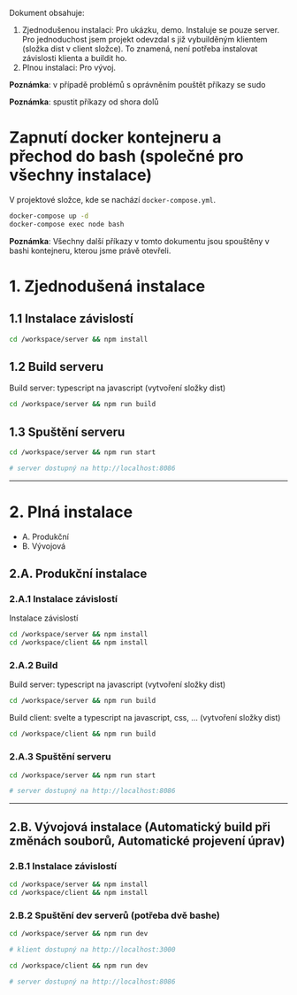 Dokument obsahuje:

1. Zjednodušenou instalaci: Pro ukázku, demo. Instaluje se pouze server. Pro jednoduchost jsem projekt odevzdal s již vybuilděným klientem (složka dist v client složce). To znamená, není potřeba instalovat závislosti klienta a buildit ho.
2. Plnou instalaci: Pro vývoj. 

**Poznámka**: v případě problémů s oprávněním pouštět příkazy se sudo

**Poznámka**: spustit příkazy od shora dolů

# Zapnutí docker kontejneru a přechod do bash (společné pro všechny instalace)

V projektové složce, kde se nachází `docker-compose.yml`.
```bash
docker-compose up -d
docker-compose exec node bash
```

**Poznámka**: Všechny další příkazy v tomto dokumentu jsou spouštěny v bashi kontejneru, kterou jsme právě otevřeli.

# 1. Zjednodušená instalace

## 1.1 Instalace závislostí

```bash
cd /workspace/server && npm install
```

## 1.2 Build serveru

Build server: typescript na javascript (vytvoření složky dist)
```bash
cd /workspace/server && npm run build
```

## 1.3 Spuštění serveru
```bash
cd /workspace/server && npm run start

# server dostupný na http://localhost:8086
```

---

# 2. Plná instalace

- A. Produkční
- B. Vývojová

## 2.A. Produkční instalace

### 2.A.1 Instalace závislostí

Instalace závislostí 
```bash
cd /workspace/server && npm install
cd /workspace/client && npm install
```

### 2.A.2 Build

Build server: typescript na javascript (vytvoření složky dist)
```bash
cd /workspace/server && npm run build
```
Build client: svelte a typescript na javascript, css, ... (vytvoření složky dist)
``` bash
cd /workspace/client && npm run build
```

### 2.A.3 Spuštění serveru

```bash
cd /workspace/server && npm run start

# server dostupný na http://localhost:8086
```

---

## 2.B. Vývojová instalace (Automatický build při změnách souborů, Automatické projevení úprav)

### 2.B.1 Instalace závislostí

```bash
cd /workspace/server && npm install
cd /workspace/client && npm install
```

### 2.B.2 Spuštění dev serverů (potřeba dvě bashe)
```bash
cd /workspace/server && npm run dev

# klient dostupný na http://localhost:3000
```
```bash
cd /workspace/client && npm run dev

# server dostupný na http://localhost:8086
```